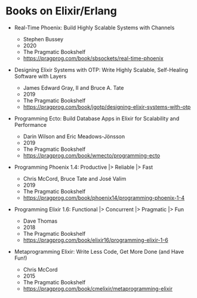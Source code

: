 # Books on Elixir/Erlang

- Real-Time Phoenix: Build Highly Scalable Systems with Channels
  - Stephen Bussey
  - 2020
  - The Pragmatic Bookshelf
  - https://pragprog.com/book/sbsockets/real-time-phoenix


- Designing Elixir Systems with OTP: Write Highly Scalable, Self-Healing Software with Layers
  - James Edward Gray, II and Bruce A. Tate
  - 2019
  - The Pragmatic Bookshelf
  - https://pragprog.com/book/jgotp/designing-elixir-systems-with-otp

- Programming Ecto: Build Database Apps in Elixir for Scalability and Performance
  - Darin Wilson and Eric Meadows-Jönsson
  - 2019
  - The Pragmatic Bookshelf
  - https://pragprog.com/book/wmecto/programming-ecto
  
- Programming Phoenix 1.4: Productive |> Reliable |> Fast
  - Chris McCord, Bruce Tate and José Valim
  - 2019
  - The Pragmatic Bookshelf
  - https://pragprog.com/book/phoenix14/programming-phoenix-1-4
  
- Programming Elixir 1.6: Functional |> Concurrent |> Pragmatic |> Fun
  - Dave Thomas
  - 2018
  - The Pragmatic Bookshelf
  - https://pragprog.com/book/elixir16/programming-elixir-1-6
  
- Metaprogramming Elixir: Write Less Code, Get More Done (and Have Fun!)
  - Chris McCord
  - 2015
  - The Pragmatic Bookshelf
  - https://pragprog.com/book/cmelixir/metaprogramming-elixir
  
  
